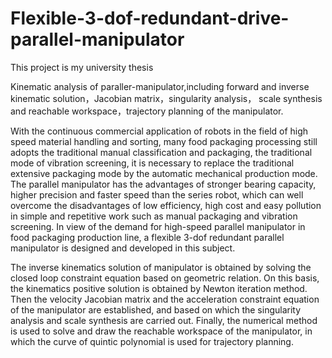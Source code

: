 # Flexible-3-dof-redundant-drive-parallel-manipulator
This project is my university thesis

Kinematic analysis of paraller-manipulator,including forward and inverse kinematic 
solution，Jacobian matrix，singularity analysis， scale synthesis and reachable 
workspace，trajectory  planning of the manipulator.

With the continuous commercial application of robots in the field of high speed 
material handling and sorting, many food packaging processing still adopts the 
traditional manual classification and packaging, the traditional mode of vibration 
screening, it is necessary to replace the traditional extensive packaging mode by the 
automatic mechanical production mode. The parallel manipulator has the advantages 
of stronger bearing capacity, higher precision and faster speed than the series robot, 
which can well overcome the disadvantages of low efficiency, high cost and easy 
pollution in simple and repetitive work such as manual packaging and vibration 
screening. In view of the demand for high-speed parallel manipulator in food packaging 
production line, a flexible 3-dof redundant parallel manipulator is designed and 
developed in this subject.

The inverse kinematics solution of manipulator is obtained by solving the 
closed loop constraint equation based on geometric relation. On this basis, the 
kinematics positive solution is obtained by Newton iteration method. Then the velocity 
Jacobian matrix and the acceleration constraint equation of the manipulator are 
established, and based on which the singularity analysis and scale synthesis are carried 
out. Finally, the numerical method is used to solve and draw the reachable workspace 
of the manipulator, in which the curve of quintic polynomial is used for trajectory 
planning. 
